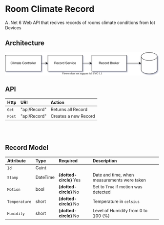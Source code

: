 # Room Climate Record
A .Net 6 Web API that recives records of rooms climate conditions from Iot Devices

## Architecture
![](RoomClimateRecordDesign.drawio.svg)

## API
| Http        | URI         | Action                 |
| :---------- | :-------    | :--------------------- |
| `Get`       |"api/Record" |  Returns all Record    |
| `Post`      |"api/Record" |  Creates a new Record  |

<br><br/>

## Record Model

| Attribute     | Type     | Required               | Description           |
| :----------   | :------- | :--------------------- | :-------------------- |
| `Id`          | Guint    |                        |                       |
| `Stamp`       | DateTime | **{dotted-circle}** Yes| Date and time, when measurements were taken |
| `Motion`      | bool     | **{dotted-circle}** No | Set to `True` if motion was detected |
| `Temperature` | short    | **{dotted-circle}** No | Temperature in `celsius` |
| `Humidity`    | short    | **{dotted-circle}** No | Level of Humidity from 0 to 100 (%) |